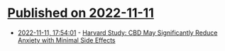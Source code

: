 # [Published on 2022-11-11](index.md)

* [2022-11-11, 17:54:01](https://news.ycombinator.com/item?id=33564148) - [Harvard Study: CBD May Significantly Reduce Anxiety with Minimal Side Effects](https://themarijuanaherald.com/2022/11/harvard-study-cbd-may-significantly-reduce-anxiety-with-minimal-side-effects/)
